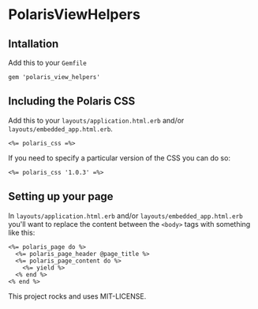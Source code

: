 # PolarisViewHelpers

## Intallation

Add this to your `Gemfile`

```
gem 'polaris_view_helpers'
```

## Including the Polaris CSS

Add this to your `layouts/application.html.erb` and/or
`layouts/embedded_app.html.erb`.

```
<%= polaris_css =%>
```

If you need to specify a particular version of the CSS you can do so:

```
<%= polaris_css '1.0.3' =%>
```

## Setting up your page

In `layouts/application.html.erb` and/or
`layouts/embedded_app.html.erb` you'll want to replace the content
between the `<body>` tags with something like this:

```
<%= polaris_page do %>
  <%= polaris_page_header @page_title %>
  <%= polaris_page_content do %>
    <%= yield %>
  <% end %>
<% end %>
```




This project rocks and uses MIT-LICENSE.
